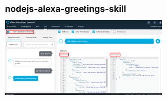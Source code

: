 # nodejs-alexa-greetings-skill


![Test Greeter Skill](https://github.com/mashwin/nodejs-alexa-greetings-skill/blob/master/Alexa%20Skills%20Kit%20Developer%20Console%20Test%20Skill.png)
